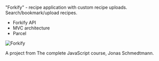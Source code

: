 "Forkify" - recipe application with custom recipe uploads. Search/bookmark/upload recipes.

- Forkify API
- MVC architecture
- Parcel


![Forkify](https://user-images.githubusercontent.com/125043957/225029348-0bace6cc-1852-47a4-a155-67ba1fa1f524.png)


A project from The complete JavaScript course, Jonas Schmedtmann.
